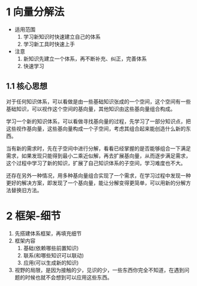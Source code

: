 # 1 向量分解法
- 适用范围
    1. 学习新知识时快速建立自己的体系
    2. 学习新工具时快速上手
- 注意
    1. 新知识先建立一个体系，再不断补充、纠正，完善体系
    2. 快速学习
## 1.1 核心思想
对于任何知识体系，可以看做是由一些基础知识张成的一个空间，这个空间有一些基础知识，可以视作这个空间的基向量，其他知识由这些基向量组合构成。

学习一个新的知识体系，可以看做寻找基向量的过程，先学习了一部分知识点，把这些视作基向量，这些基向量构成一个子空间，考虑其组合起来能创造什么新的东西。

当有新的需求时，先在子空间中进行分解，看看已经掌握的是否能够组合一下满足需求，如果发现只能得到最小二乘近似解，再去扩展基向量，从而逐步满足需求，这个过程中学习了新的知识，扩展了自己知识体系的子空间，学习难度也不大。

还存在另外一种情况，用多种基向量组合实现了一个需求，在学习过程中发现一种更好的解决方案，即发现了一个基向量，能让分解变得更简单，可以用新的分解方法替换旧方法。

# 2 框架-细节
1. 先搭建体系框架，再填充细节
2. 框架内容
	1. 基础(依赖哪些前置知识)
	2. 联系(和哪些知识可以联动)
	3. 应用(可以生成新的知识)
3. 视野的局限，是因为接触的少，见识的少，一些东西你完全不知道，在遇到问题的时候也就不会想到可以应用这些东西。